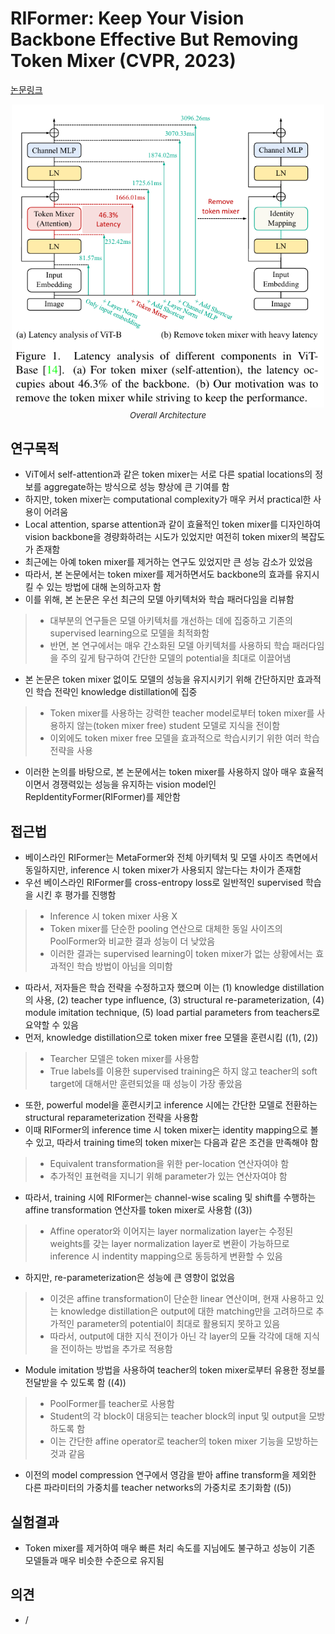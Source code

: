 # RIFormer: Keep Your Vision Backbone Effective But Removing Token Mixer (CVPR, 2023)

[논문링크](https://arxiv.org/abs/2304.05659)

<p align="center">
    <img width="500" alt='fig1' src="./img/01_53_01.png?raw=true"></br>
    <em><font size=2>Overall Architecture</font></em>
</p>

## 연구목적
- ViT에서 self-attention과 같은 token mixer는 서로 다른 spatial locations의 정보를 aggregate하는 방식으로 성능 향상에 큰 기여를 함
- 하지만, token mixer는 computational complexity가 매우 커서 practical한 사용이 어려움
- Local attention, sparse attention과 같이 효율적인 token mixer를 디자인하여 vision backbone을 경량화하려는 시도가 있었지만 여전히 token mixer의 복잡도가 존재함
- 최근에는 아예 token mixer를 제거하는 연구도 있었지만 큰 성능 감소가 있었음
- 따라서, 본 논문에서는 token mixer를 제거하면서도 backbone의 효과를 유지시킬 수 있는 방법에 대해 논의하고자 함
- 이를 위해, 본 논문은 우선 최근의 모델 아키텍처와 학습 패러다임을 리뷰함
> - 대부분의 연구들은 모델 아키텍처를 개선하는 데에 집중하고 기존의 supervised learning으로 모델을 최적화함
> - 반면, 본 연구에서는 매우 간소화된 모델 아키텍처를 사용하되 학습 패러다임을 주의 깊게 탐구하여 간단한 모델의 potential을 최대로 이끌어냄
- 본 논문은 token mixer 없이도 모델의 성능을 유지시키기 위해 간단하지만 효과적인 학습 전략인 knowledge distillation에 집중
> - Token mixer를 사용하는 강력한 teacher model로부터 token mixer를 사용하지 않는(token mixer free) student 모델로 지식을 전이함
> - 이외에도 token mixer free 모델을 효과적으로 학습시키기 위한 여러 학습 전략을 사용
- 이러한 논의를 바탕으로, 본 논문에서는 token mixer를 사용하지 않아 매우 효율적이면서 경쟁력있는 성능을 유지하는 vision model인 RepIdentityFormer(RIFormer)를 제안함

## 접근법
- 베이스라인 RIFormer는 MetaFormer와 전체 아키텍처 및 모델 사이즈 측면에서 동일하지만, inference 시 token mixer가 사용되지 않는다는 차이가 존재함
- 우선 베이스라인 RIFormer를 cross-entropy loss로 일반적인 supervised 학습을 시킨 후 평가를 진행함
> - Inference 시 token mixer 사용 X
> - Token mixer를 단순한 pooling 연산으로 대체한 동일 사이즈의 PoolFormer와 비교한 결과 성능이 더 낮았음
> - 이러한 결과는 supervised learning이 token mixer가 없는 상황에서는 효과적인 학습 방법이 아님을 의미함
- 따라서, 저자들은 학습 전략을 수정하고자 했으며 이는 (1) knowledge distillation의 사용, (2) teacher type influence, (3) structural re-parameterization, (4) module imitation technique, (5) load partial parameters from teachers로 요약할 수 있음
- 먼저, knowledge distillation으로 token mixer free 모델을 훈련시킴 ((1), (2))
> - Tearcher 모델은 token mixer를 사용함
> - True labels를 이용한 supervised training은 하지 않고 teacher의 soft target에 대해서만 훈련되었을 때 성능이 가장 좋았음
- 또한, powerful model을 훈련시키고 inference 시에는 간단한 모델로 전환하는 structural reparameterization 전략을 사용함
- 이때 RIFormer의 inference time 시 token mixer는 identity mapping으로 볼 수 있고, 따라서 training time의 token mixer는 다음과 같은 조건을 만족해야 함
> - Equivalent transformation을 위한 per-location 연산자여야 함
> - 추가적인 표현력을 지니기 위해 parameter가 있는 연산자여야 함
- 따라서, training 시에 RIFormer는 channel-wise scaling 및 shift를 수행하는 affine transformation 연산자를 token mixer로 사용함 ((3))
> - Affine operator와 이어지는 layer normalization layer는 수정된 weights를 갖는 layer normalization layer로 변환이 가능하므로 inference 시 indentity mapping으로 동등하게 변환할 수 있음
- 하지만, re-parameterization은 성능에 큰 영향이 없었음
> - 이것은 affine transformation이 단순한 linear 연산이며, 현재 사용하고 있는 knowledge distillation은 output에 대한 matching만을 고려하므로 추가적인 parameter의 potential이 최대로 활용되지 못하고 있음
> - 따라서, output에 대한 지식 전이가 아닌 각 layer의 모듈 각각에 대해 지식을 전이하는 방법을 추가로 적용함
- Module imitation 방법을 사용하여 teacher의 token mixer로부터 유용한 정보를 전달받을 수 있도록 함 ((4))
> - PoolFormer를 teacher로 사용함
> - Student의 각 block이 대응되는 teacher block의 input 및 output을 모방하도록 함
> - 이는 간단한 affine operator로 teacher의 token mixer 기능을 모방하는 것과 같음
- 이전의 model compression 연구에서 영감을 받아 affine transform을 제외한 다른 파라미터의 가중치를 teacher networks의 가중치로 초기화함 ((5))

## 실험결과
- Token mixer를 제거하여 매우 빠른 처리 속도를 지님에도 불구하고 성능이 기존 모델들과 매우 비슷한 수준으로 유지됨

## 의견
- /